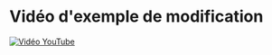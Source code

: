 # Vidéo d'exemple de modification


[![Vidéo YouTube](http://img.youtube.com/vi/h9ZcLivqR_c/0.jpg)](https://www.youtube.com/embed/h9ZcLivqR_c)


 


 


